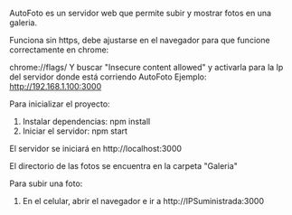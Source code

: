 
AutoFoto es un servidor web que permite subir y mostrar fotos en una galeria.

Funciona sin https, debe ajustarse en el navegador para que funcione correctamente en chrome:

chrome://flags/
Y buscar "Insecure content allowed" y activarla para la Ip del servidor donde está corriendo AutoFoto
Ejemplo: http://192.168.1.100:3000

Para inicializar el proyecto:
1. Instalar dependencias: npm install
2. Iniciar el servidor: npm start

El servidor se iniciará en http://localhost:3000

El directorio de las fotos se encuentra en la carpeta "Galeria"

Para subir una foto:
1. En el celular, abrir el navegador e ir a 
http://IPSuministrada:3000
